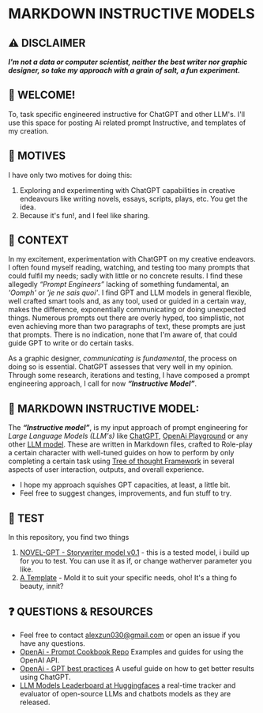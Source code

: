 # MARKDOWN INSTRUCTIVE MODELS

## ⚠️ DISCLAIMER 
***I'm not a data or computer scientist, neither the best writer nor graphic designer, so take my approach with a grain of salt, a fun experiment.***

## 👋 WELCOME! 
To, task specific engineered instructive for ChatGPT and other LLM's. I'll use this space for posting Ai related prompt Instructive, and templates of my creation.

## 🤔 MOTIVES
I have only two motives for doing this:
1. Exploring and experimenting with ChatGPT capabilities in creative endeavours like writing novels, essays, scripts, plays, etc. You get the idea.
2. Because it's fun!, and I feel like sharing.

## 💭 CONTEXT
In my excitement, experimentation with ChatGPT on my creative endeavors. I often found myself reading, watching, and testing too many prompts that could fulfil my needs; sadly with little or no concrete results. I find these allegedly _“Prompt Engineers”_ lacking of something fundamental, an _'Oomph'_ or _'je ne sais quoi'_. I find GPT and LLM models in general flexible, well crafted smart tools and, as any tool, used or guided in a certain way, makes the difference, exponentially communicating or doing unexpected things. Numerous prompts out there are overly hyped, too simplistic, not even achieving more than two paragraphs of text, these prompts are just that prompts. There is no indication, none that I'm aware of, that could guide GPT to write or do certain tasks. 

As a graphic designer, _communicating is fundamental_, the process on doing so is essential. ChatGPT assesses that very well in my opinion.
Through some research, iterations and testing, I have composed a prompt engineering approach, I call for now ***“Instructive Model”***.


## 📝 MARKDOWN INSTRUCTIVE MODEL:
The ***“Instructive model”***, is my input approach of prompt engineering for _Large Language Models (LLM's)_ like [ChatGPT](https://chat.openai.com/), [OpenAi Playground](https://platform.openai.com/playground) or any other [LLM model](https://huggingface.co/spaces/HuggingFaceH4/open_llm_leaderboard).
These are written in Markdown files, crafted to Role-play a certain character with well-tuned guides on how to perform by only completing a certain task using [Tree of thought Framework](https://github.com/princeton-nlp/tree-of-thought-llm) in several aspects of user interaction, outputs, and overall experience.
- I hope my approach squishes GPT capacities, at least, a little bit.
- Feel free to suggest changes, improvements, and fun stuff to try.


## 🤖 TEST
In this repository, you find two things
1. [NOVEL-GPT - Storywriter model v0.1](https://github.com/Alex-zun/tot-gpt-promptruly/blob/main/NOVEL-GPT_v0.1.md) - this is a tested model, i build up for you to test. You can use it as if, or change watherver parameter you like.
2. [A Template](https://github.com/Alex-zun/tot-gpt-promptruly/blob/main/template.md) - Mold it to suit your specific needs, oho! It's a thing fo beauty, innit? 


## ❓ QUESTIONS & RESOURCES
- Feel free to contact [alexzun030@gmail.com](alexzun030@gmail.com) or open an issue if you have any questions.
- [OpenAi - Prompt Cookbook Repo](https://github.com/openai/openai-cookbook#prompting-libraries--tools) Examples and guides for using the OpenAI API.
- [OpenAi - GPT best practices](https://platform.openai.com/docs/guides/gpt-best-practices) A useful guide on how to get better results using ChatGPT.
- [LLM Models Leaderboard at Huggingfaces](https://huggingface.co/spaces/HuggingFaceH4/open_llm_leaderboard) a real-time tracker and evaluator of open-source LLMs and chatbots models as they are released.
